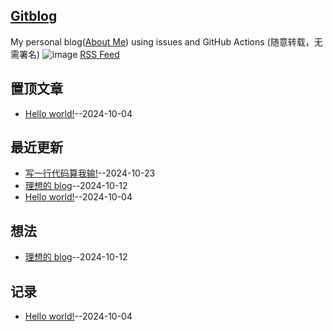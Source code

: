 ## [Gitblog](https://yihong0618.github.io/gitblog/)
My personal blog([About Me](https://github.com/yihong0618/gitblog/issues/282)) using issues and GitHub Actions (随意转载，无需署名)
![image](https://github.com/user-attachments/assets/a168bf11-661e-4566-b042-7fc9544de528)
[RSS Feed](https://raw.githubusercontent.com/justcyl/blog/master/feed.xml)

## 置顶文章
- [Hello world!](https://github.com/justcyl/blog/issues/2)--2024-10-04
## 最近更新
- [写一行代码算我输!](https://github.com/justcyl/blog/issues/4)--2024-10-23
- [理想的 blog](https://github.com/justcyl/blog/issues/3)--2024-10-12
- [Hello world!](https://github.com/justcyl/blog/issues/2)--2024-10-04
## 想法
- [理想的 blog](https://github.com/justcyl/blog/issues/3)--2024-10-12
## 记录
- [Hello world!](https://github.com/justcyl/blog/issues/2)--2024-10-04
